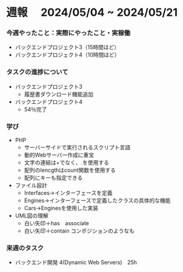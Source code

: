 # 週報　 2024/05/04 ~ 2024/05/21

### 今週やったこと：実際にやったこと・実稼働

- バックエンドプロジェクト3（15時間ほど）
- バックエンドプロジェクト4（10時間ほど）

### タスクの進捗について

- バックエンドプロジェクト3
    - 履歴書ダウンロード機能追加
- バックエンドプロジェクト4
    - 54％完了

### 学び
- PHP
    - サーバーサイドで実行されるスクリプト言語
    - 動的Webサーバー作成に重宝
    - 文字の連結は+でなく、.を使用する
    - 配列のlencgthはcount関数を使用する
    - 配列にキーも指定できる
- ファイル設計
    - Interfaces→インターフェースを定義
    - Engines→インターフェースで定義したクラスの具体的な機能
    - Cars→Enginesを使用した実装
- UML図の理解
    - 白い矢印＋has　associate
    - 白い矢印＋contain コンポジションのようなも


### 来週のタスク

- バックエンド開発 4(Dynamic Web Servers)　25h
